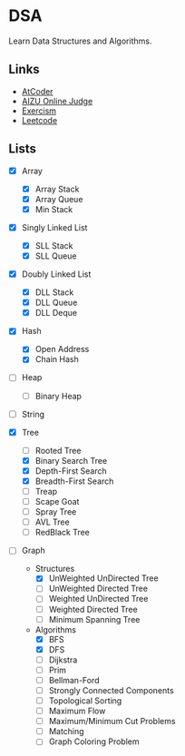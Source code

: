 # DSA

Learn Data Structures and Algorithms.


## Links

- [AtCoder](https://atcoder.jp/)
- [AIZU Online Judge](https://onlinejudge.u-aizu.ac.jp/)
- [Exercism](https://exercism.org/dashboard)
- [Leetcode](https://leetcode.com/)


## Lists

- [x] Array
  - [x] Array Stack
  - [x] Array Queue
  - [x] Min Stack

- [x] Singly Linked List
  - [x] SLL Stack
  - [x] SLL Queue

- [x] Doubly Linked List
  - [x] DLL Stack
  - [x] DLL Queue
  - [x] DLL Deque

- [x] Hash
  - [x] Open Address
  - [x] Chain Hash

- [ ] Heap
  - [ ] Binary Heap

- [ ] String

- [x] Tree
  - [ ] Rooted Tree
  - [x] Binary Search Tree
  - [x] Depth-First Search
  - [x] Breadth-First Search
  - [ ] Treap
  - [ ] Scape Goat
  - [ ] Spray Tree
  - [ ] AVL Tree
  - [ ] RedBlack Tree

- [ ] Graph
  - Structures
    - [x] UnWeighted UnDirected Tree
    - [ ] UnWeighted Directed Tree
    - [ ] Weighted UnDirected Tree
    - [ ] Weighted Directed Tree
    - [ ] Minimum Spanning Tree

  - Algorithms
    - [x] BFS
    - [x] DFS
    - [ ] Dijkstra
    - [ ] Prim
    - [ ] Bellman-Ford
    - [ ] Strongly Connected Components
    - [ ] Topological Sorting
    - [ ] Maximum Flow
    - [ ] Maximum/Minimum Cut Problems
    - [ ] Matching
    - [ ] Graph Coloring Problem
